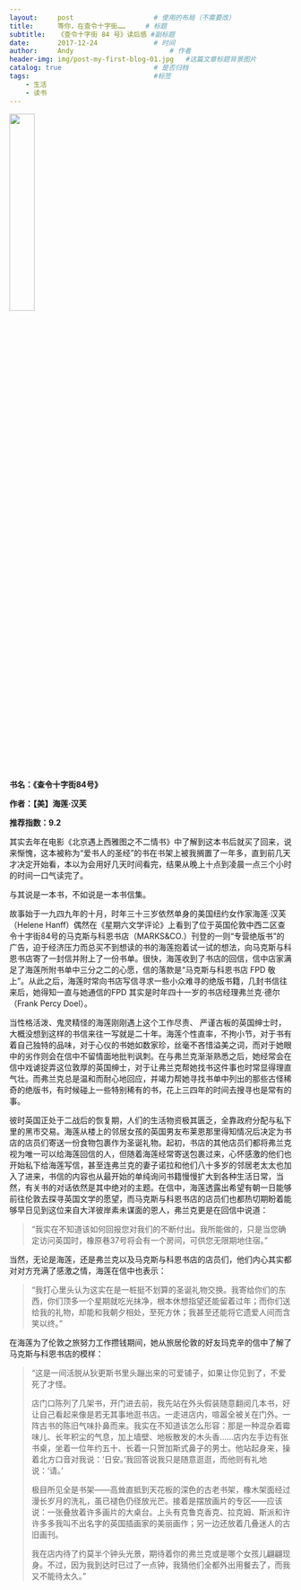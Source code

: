 ```yaml
---
layout:     post   				    # 使用的布局（不需要改）
title:      等你，在查令十字街……   	# 标题 
subtitle:   《查令十字街 84 号》读后感 #副标题
date:       2017-12-24 				# 时间
author:     Andy 						# 作者
header-img: img/post-my-first-blog-01.jpg 	#这篇文章标题背景图片
catalog: true 						# 是否归档
tags:								#标签
    - 生活
    - 读书
---
```

<img src="http://andy-blog.oss-cn-beijing.aliyuncs.com/blog/2020-02-11-0.jpg" width="30%">

**书名：《查令十字街84号》**  

**作者：【美】海莲·汉芙**  
  
**推荐指数：9.2**

其实去年在电影《北京遇上西雅图之不二情书》中了解到这本书后就买了回来，说来惭愧，这本被称为“爱书人的圣经”的书在书架上被我搁置了一年多，直到前几天才决定开始看，本以为会用好几天时间看完，结果从晚上十点到凌晨一点三个小时的时间一口气读完了。

与其说是一本书，不如说是一本书信集。

故事始于一九四九年的十月，时年三十三岁依然单身的美国纽约女作家海莲·汉芙（Helene Hanff）偶然在《星期六文学评论》上看到了位于英国伦敦中西二区查令十字街84号的马克斯与科恩书店（MARKS&CO.）刊登的一则“专营绝版书”的广告，迫于经济压力而总买不到想读的书的海莲抱着试一试的想法，向马克斯与科恩书店寄了一封信并附上了一份书单。很快，海莲收到了书店的回信，信中店家满足了海莲所附书单中三分之二的心愿，信的落款是“马克斯与科恩书店    FPD 敬上”。从此之后，海莲时常向书店写信寻求一些小众难寻的绝版书籍，几封书信往来后，她得知一直与她通信的FPD 其实是时年四十一岁的书店经理弗兰克·德尔（Frank Percy Doel）。

当性格活泼、鬼灵精怪的海莲刚刚遇上这个工作尽责、 严谨古板的英国绅士时，大概没想到这样的书信来往一写就是二十年。海莲个性直率，不拘小节，对于书有着自己独特的品味，对于心仪的书她如数家珍，丝毫不吝惜溢美之词，而对于她眼中的劣作则会在信中不留情面地批判讽刺。在与弗兰克渐渐熟悉之后，她经常会在信中戏谑捉弄这位敦厚的英国绅士，对于让弗兰克帮她找书这件事也时常显得理直气壮。而弗兰克总是温和而耐心地回应，并竭力帮她寻找书单中列出的那些古怪稀奇的绝版书，有时候碰上一些特别稀有的书，花上三四年的时间去搜寻也是常有的事。

彼时英国正处于二战后的恢复期，人们的生活物资极其匮乏，全靠政府分配与私下里的黑市交易。海莲从楼上的邻居女孩的英国男友布莱恩那里得知情况后决定为书店的店员们寄送一份食物包裹作为圣诞礼物。起初，书店的其他店员们都将弗兰克视为唯一可以给海莲回信的人，但随着海莲经常寄送包裹过来，心怀感激的他们也开始私下给海莲写信，甚至连弗兰克的妻子诺拉和他们八十多岁的邻居老太太也加入了进来，书信的内容也从最开始的单纯询问书籍慢慢扩大到各种生活日常，当然，有关书的对话依然是其中绝对的主题。在信中，海莲透露出希望有朝一日能够前往伦敦去探寻英国文学的愿望，而马克斯与科恩书店的店员们也都热切期盼着能够早日见到这位来自大洋彼岸素未谋面的恩人，弗兰克更是在回信中说道：

>“我实在不知道该如何回报您对我们的不断付出。我所能做的，只是当您确定访问英国时，橡原巷37号将会有一个房间，可供您无限期地住宿。”

当然，无论是海莲，还是弗兰克以及马克斯与科恩书店的店员们，他们内心其实都对对方充满了感激之情，海莲在信中也表示：

>“我打心里头认为这实在是一桩挺不划算的圣诞礼物交换。我寄给你们的东西，你们顶多一个星期就吃光抹净，根本休想指望还能留着过年；而你们送给我的礼物，却能和我朝夕相处，至死方休；我甚至还能将它遗爱人间而含笑以终。”

在海莲为了伦敦之旅努力工作攒钱期间，她从旅居伦敦的好友玛克辛的信中了解了马克斯与科恩书店的模样：

>“这是一间活脱从狄更斯书里头蹦出来的可爱铺子，如果让你见到了，不爱死了才怪。
>
>店门口陈列了几架书，开门进去前，我先站在外头假装随意翻阅几本书，好让自己看起来像是若无其事地逛书店。一走进店内，喧嚣全被关在门外。一阵古书的陈旧气味扑鼻而来。我实在不知道该怎么形容：那是一种混杂着霉味儿、长年积尘的气息，加上墙壁、地板散发的木头香……店内左手边有张书桌，坐着一位年约五十、长着一只贺加斯式鼻子的男士。他站起身来，操着北方口音对我说：‘日安。’我回答说我只是随意逛逛，而他则有礼地说：‘请。’
>
>极目所见全是书架——高耸直抵到天花板的深色的古老书架，橡木架面经过漫长岁月的洗礼，虽已褪色仍径放光芒。接着是摆放画片的专区——应该说：一张叠放着许多画片的大桌台。上头有克鲁克香克、拉克姆、斯派和许许多多我叫不出名字的英国插画家的美丽画作；另一边还放着几叠迷人的古旧画刊。
>
>我在店内待了约莫半个钟头光景，期待着你的弗兰克或是哪个女孩儿翩翩现身。不过，因为我到达时已过了一点钟，我猜他们全都外出用餐去了，而我又不能待太久。”
